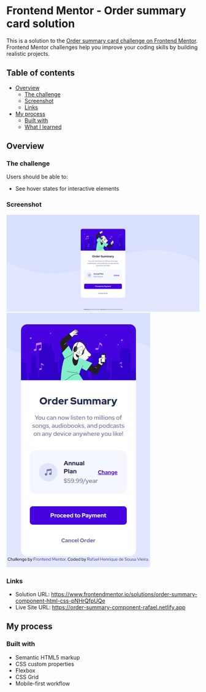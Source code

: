 # Frontend Mentor - Order summary card solution

This is a solution to the [Order summary card challenge on Frontend Mentor](https://www.frontendmentor.io/challenges/order-summary-component-QlPmajDUj). Frontend Mentor challenges help you improve your coding skills by building realistic projects. 

## Table of contents

- [Overview](#overview)
  - [The challenge](#the-challenge)
  - [Screenshot](#screenshot)
  - [Links](#links)
- [My process](#my-process)
  - [Built with](#built-with)
  - [What I learned](#what-i-learned)

## Overview

### The challenge

Users should be able to:

- See hover states for interactive elements

### Screenshot

![](images/desktop.png)
![](images/mobile.png)

### Links

- Solution URL: https://www.frontendmentor.io/solutions/order-summary-component-html-css-pNHrQfpUQe
- Live Site URL: https://order-summary-component-rafael.netlify.app

## My process

### Built with

- Semantic HTML5 markup
- CSS custom properties
- Flexbox
- CSS Grid
- Mobile-first workflow
